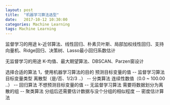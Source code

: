 ```yaml
---
layout: post
title:  "机器学习算法选型"
date:   2017-10-12 10:30:00
categories: Machine Learning
tags: Machine Learning
---
```

监督学习的用途
k-近邻算法、线性回归、朴素贝叶斯、局部加权线性回归、支持向量机、Ridge回归、决策树、Lasso最小回归系数估计

无监督学习的用途
K-均值、最大期望算法、DBSCAN、Parzen窗设计

选择合适的算法
1，使用机器学习算法的目的
  预测目标变量的值 -- 监督学习算法
                        目标变量类型 
                            离散型（是/否、1/2/3 ..） -- 分类算法
                            连续性数值（0.0 ~ 100.00 ..） -- 回归算法
  不想预测目标变量的值 -- 无监督学习算法
                           需要将数据划分为离散的组  -- 聚类算法
                           分组后还需要估计数据与没个分组的相似程度 -- 密度估计算法
                          
